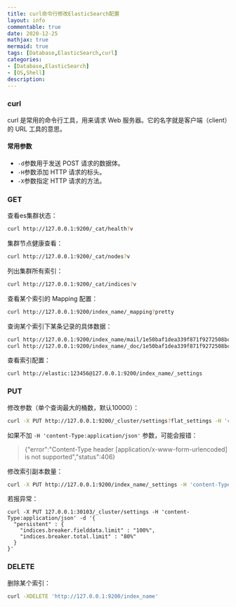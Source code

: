 ```yaml
---
title: curl命令行修改ElasticSearch配置
layout: info
commentable: true
date: 2020-12-25
mathjax: true
mermaid: true
tags: [Database,ElasticSearch,curl]
categories: 
- [Database,ElasticSearch]
- [OS,Shell]
description: 
---
```


### curl

curl 是常用的命令行工具，用来请求 Web 服务器。它的名字就是客户端（client）的 URL 工具的意思。

<!--more-->

#### 常用参数

- `-d`参数用于发送 POST 请求的数据体。
- `-H`参数添加 HTTP 请求的标头。
- `-X`参数指定 HTTP 请求的方法。

### GET

查看es集群状态：

```bash
curl http://127.0.0.1:9200/_cat/health?v
```

集群节点健康查看：

```bash
curl http://127.0.0.1:9200/_cat/nodes?v
```

列出集群所有索引：

```bash
curl http://127.0.0.1:9200/_cat/indices?v
```

查看某个索引的 Mapping 配置：

```bash
curl http://127.0.0.1:9200/index_name/_mapping?pretty
```

查询某个索引下某条记录的具体数据：

```bash
curl http://127.0.0.1:9200/index_name/mail/1e50baf1dea339f871f9272508bc7615
curl http://127.0.0.1:9200/index_name/_doc/1e50baf1dea339f871f9272508bc7615（默认 type 为 _doc）
```

查看索引配置：

```
curl http://elastic:123456@127.0.0.1:9200/index_name/_settings
```

### PUT

修改参数（单个查询最大的桶数，默认10000）：

```bash
curl -X PUT http://127.0.0.1:9200/_cluster/settings?flat_settings -H 'content-Type:application/json' -d '{"persistent":{"search":{"max_buckets":"2147483647"}}}'
```

如果不加 `-H 'content-Type:application/json'` 参数，可能会报错：

> {"error":"Content-Type header [application/x-www-form-urlencoded] is not supported","status":406}

修改索引副本数量：

```bash
curl -X PUT http://127.0.0.1:9200/index_name/_settings -H 'content-Type:application/json' -d '{"number_of_replicas": 2}'
```

若报异常：



```
curl -X PUT 127.0.0.1:30103/_cluster/settings -H 'content-Type:application/json' -d '{
  "persistent" : {
    "indices.breaker.fielddata.limit" : "100%",
    "indices.breaker.total.limit" : "80%" 
  }
}'
```



### DELETE

删除某个索引：

```bash
curl -XDELETE 'http://127.0.0.1:9200/index_name'
```


